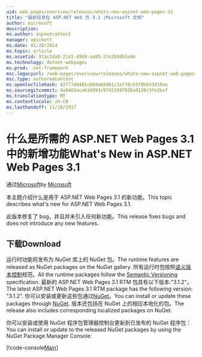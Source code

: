 ```yaml
---
uid: web-pages/overview/releases/whats-new-aspnet-web-pages-31
title: "最新信息在 ASP.NET Web 页 3.1 |Microsoft 文档"
author: microsoft
description: 
ms.author: aspnetcontent
manager: wpickett
ms.date: 01/20/2014
ms.topic: article
ms.assetid: 97ac3da0-2141-4904-aa05-27e280db1e4e
ms.technology: dotnet-webpages
ms.prod: .net-framework
msc.legacyurl: /web-pages/overview/releases/whats-new-aspnet-web-pages-31
msc.type: authoredcontent
ms.openlocfilehash: 82f77e8481cb04a68d81c1ef78c65f0b033410ae
ms.sourcegitcommit: 9a9483aceb34591c97451997036a9120c3fe2baf
ms.translationtype: MT
ms.contentlocale: zh-CN
ms.lasthandoff: 11/10/2017
---
```

<a name="whats-new-in-aspnet-web-pages-31"></a><span data-ttu-id="9b98b-102">什么是所需的 ASP.NET Web Pages 3.1 中的新增功能</span><span class="sxs-lookup"><span data-stu-id="9b98b-102">What's New in ASP.NET Web Pages 3.1</span></span>
====================
<span data-ttu-id="9b98b-103">通过[Microsoft](https://github.com/microsoft)</span><span class="sxs-lookup"><span data-stu-id="9b98b-103">by [Microsoft](https://github.com/microsoft)</span></span>

<span data-ttu-id="9b98b-104">本主题介绍什么是用于 ASP.NET Web Pages 3.1 的新功能。</span><span class="sxs-lookup"><span data-stu-id="9b98b-104">This topic describes what's new for ASP.NET Web Pages 3.1.</span></span>

<span data-ttu-id="9b98b-105">此版本修复了 bug，并且并未引入任何新功能。</span><span class="sxs-lookup"><span data-stu-id="9b98b-105">This release fixes bugs and does not introduce any new features.</span></span>

<a id="download"></a>
## <a name="download"></a><span data-ttu-id="9b98b-106">下载</span><span class="sxs-lookup"><span data-stu-id="9b98b-106">Download</span></span>

<span data-ttu-id="9b98b-107">运行时功能将发布为 NuGet 库上的 NuGet 包。</span><span class="sxs-lookup"><span data-stu-id="9b98b-107">The runtime features are released as NuGet packages on the NuGet gallery.</span></span> <span data-ttu-id="9b98b-108">所有运行时包按照[语义版本控制](http://semver.org/)规范。</span><span class="sxs-lookup"><span data-stu-id="9b98b-108">All the runtime packages follow the [Semantic Versioning](http://semver.org/) specification.</span></span> <span data-ttu-id="9b98b-109">最新的 ASP.NET Web Pages 3.1 RTM 包具有以下版本:"3.1.2"。</span><span class="sxs-lookup"><span data-stu-id="9b98b-109">The latest ASP.NET Web Pages 3.1 RTM package has the following version: "3.1.2".</span></span> <span data-ttu-id="9b98b-110">你可以安装或更新这些包通过[NuGet](http://www.nuget.org/packages/Microsoft.AspNet.WebPages/)。</span><span class="sxs-lookup"><span data-stu-id="9b98b-110">You can install or update these packages through [NuGet](http://www.nuget.org/packages/Microsoft.AspNet.WebPages/).</span></span> <span data-ttu-id="9b98b-111">版本还包括在 NuGet 上的相应本地化的包。</span><span class="sxs-lookup"><span data-stu-id="9b98b-111">The release also includes corresponding localized packages on NuGet.</span></span>

<span data-ttu-id="9b98b-112">你可以安装或使用 NuGet 程序包管理器控制台更新到已发布的 NuGet 程序包：</span><span class="sxs-lookup"><span data-stu-id="9b98b-112">You can install or update to the released NuGet packages by using the NuGet Package Manager Console:</span></span>

[!code-console[Main](whats-new-aspnet-web-pages-31/samples/sample1.cmd)]

